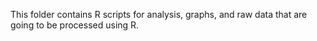 This folder contains R scripts for analysis, graphs, and raw data that are going to be processed using R.

